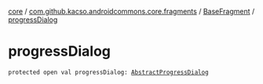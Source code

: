 [core](../../index.md) / [com.github.kacso.androidcommons.core.fragments](../index.md) / [BaseFragment](index.md) / [progressDialog](./progress-dialog.md)

# progressDialog

`protected open val progressDialog: `[`AbstractProgressDialog`](../../com.github.kacso.androidcommons.core.dialogs/-abstract-progress-dialog/index.md)